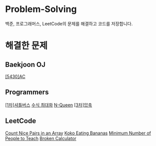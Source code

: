 # Problem-Solving
백준, 프로그래머스, LeetCode의 문제를 해결하고 코드를 저장합니다.

# 해결한 문제

## Baekjoon OJ

[[5430]AC](https://www.acmicpc.net/problem/5430)

## Programmers

[[1차]셔틀버스](https://programmers.co.kr/learn/courses/30/lessons/17678)
[수식 최대화](https://programmers.co.kr/learn/courses/30/lessons/67257)
[N-Queen](https://programmers.co.kr/learn/courses/30/lessons/12952)
[[3차]압축](https://programmers.co.kr/learn/courses/30/lessons/17684)

## LeetCode

[Count Nice Pairs in an Array](https://leetcode.com/problems/count-nice-pairs-in-an-array/)
[Koko Eating Bananas](https://leetcode.com/problems/koko-eating-bananas/)
[Minimum Number of People to Teach](https://leetcode.com/problems/minimum-number-of-people-to-teach/)
[Broken Calculator](https://leetcode.com/problems/broken-calculator/)